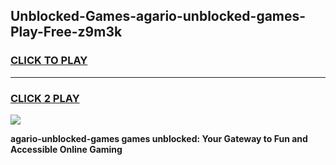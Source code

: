 
## Unblocked-Games-agario-unblocked-games-Play-Free-z9m3k
<h3>
<a href="https://premium76.site?title=agario-unblocked-games&ref=23A">CLICK TO PLAY</a></h3>
<hr>

<h3>
<a href="https://premium76.site?title=agario-unblocked-games&ref=23A">CLICK 2 PLAY</a>
  
</h3>

<a href="https://premium76.site?title=agario-unblocked-games&ref=23A"><img src="https://clearcache.store/games.png"></a>


**agario-unblocked-games games unblocked: Your Gateway to Fun and Accessible Online Gaming**
